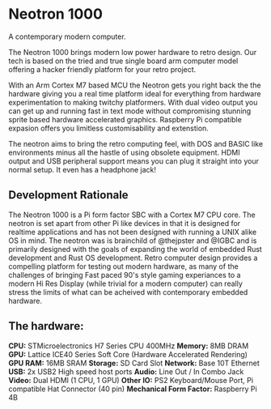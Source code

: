 # Neotron 1000
A contemporary modern computer. 

The Neotron 1000 brings modern low power hardware to retro design. Our tech is based on the tried and true single board arm computer model offering a hacker friendly platform for your retro project. 

With an Arm Cortex M7 based MCU the Neotron gets you right back the the hardware giving you a real time platform ideal for everything from hardware experimentation to making twitchy platformers. With dual video output you can get up and running fast in text mode without compromising stunning sprite based hardware accelerated graphics. Raspberry Pi compatible expasion offers you limitless customisability and extenstion.

The neotron aims to bring the retro computing feel, with DOS and BASIC like environments minus all the hastle of using obsolete equipment. HDMI output and USB peripheral support means you can plug it straight into your normal setup. It even has a headphone jack!

## Development Rationale

The Neotron 1000 is a Pi form factor SBC with a Cortex M7 CPU core. The neotron is set apart from other Pi like devices in that it is designed for realtime applications and has not been designed with running a UNIX alike OS in mind. The neotron was is brainchild of @thejpster and @IGBC and is primarily designed with the goals of expanding the world of embedded Rust development and Rust OS development. Retro computer design provides a compelling platform for testing out modern hardware, as many of the challenges of bringing Fast paced 90's style gaming experiances to a modern Hi Res Display (while trivial for a modern computer) can really stress the limits of what can be acheived with contemporary embedded hardware. 

## The hardware:

**CPU:** STMicroelectronics H7 Series CPU 400MHz
**Memory:** 8MB DRAM
**GPU:** Lattice ICE40 Series Soft Core (Hardware Accelerated Rendering)
**GPU RAM:** 16MB SRAM
**Storage:** SD Card Slot
**Network:** Base 10T Ethernet
**USB:** 2x USB2 High speed host ports 
**Audio:** Line Out / In Combo Jack
**Video:** Dual HDMI (1 CPU, 1 GPU)
**Other IO:** PS2 Keyboard/Mouse Port, Pi compatible Hat Connector (40 pin)
**Mechanical Form Factor:** Raspberry Pi 4B


